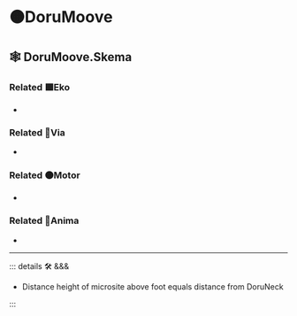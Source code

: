 # 🟠<motor>DoruMoove</motor>

## 🕸 DoruMoove.Skema

### Related 🟩<ekos>Eko</ekos>

-

### Related 🔻<via>Via</via>

-

### Related 🟠<motor>Motor</motor>

-

### Related 💜<anima>Anima</anima>

-

---

<!-- =================================================== -->
<!-- =================================================== -->
<!-- =================================================== -->
<!-- =================================================== -->
<!-- =================================================== -->
::: details 🛠 <dev>&&&</dev>

- Distance height of microsite above foot equals distance from DoruNeck

:::
